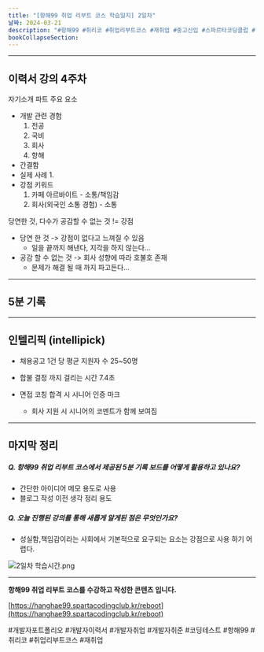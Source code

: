 ```yaml
---
title: "[항해99 취업 리부트 코스 학습일지] 2일차"
날짜: 2024-03-21
description: "#항해99 #취리코 #취업리부트코스 #재취업 #중고신입 #스파르타코딩클럽 #개발자포트폴리오 #개발자이력서 #개발자취업 #개발자취준"
bookCollapseSection:
---
```

---
이력서 강의 4주차
---
자기소개 파트 주요 요소
- 개발 관련 경험
	1. 전공
	2. 국비
	3. 회사
	4. 항해
- 간결함
- 실제 사례
	1. 
- 강점 키워드
	1. 카페 아르바이트 - 소통/책임감
	2. 회사(외국인 소통 경험) - 소통

당연한 것, 다수가 공감할 수 없는 것 != 강점
- 당연 한 것 -> 강점이 없다고 느껴질 수 있음
	- 일을 끝까지 해낸다, 지각을 하지 않는다...
- 공감 할 수 없는 것 -> 회사 성향에 따라 호불호 존재
	- 문제가 해결 될 때 까지 파고든다...

---
5분 기록
---


---
인텔리픽 (intellipick)
---
- 채용공고 1건 당 평균 지원자 수 25~50명
- 합불 결정 까지 걸리는 시간 7.4초

- 면접 코칭 합격 시 시니어 인증 마크
	- 회사 지원 시 시니어의 코멘트가 함께 보여짐

---
마지막 정리
---
##### Q. 항해99 취업 리부트 코스에서 제공된 5분 기록 보드를 어떻게 활용하고 있나요? 
- 간단한 아이디어 메모 용도로 사용
- 블로그 작성 이전 생각 정리 용도

##### Q. 오늘 진행된 강의를 통해 새롭게 알게된 점은 무엇인가요?
- 성실함,책임감이라는 사회에서 기본적으로 요구되는 요소는 강점으로 사용 하기 어렵다.

![2일차 학습시간.png](/assets/Hanghae99/2일차%20학습시간.png)

---
**항해99 취업 리부트 코스를 수강하고 작성한 콘텐츠 입니다.**

[https://hanghae99.spartacodingclub.kr/reboot](https://hanghae99.spartacodingclub.kr/reboot)

#개발자포트폴리오 #개발자이력서 #개발자취업 #개발자취준 #코딩테스트 #항해99 #취리코 #취업리부트코스 #재취업